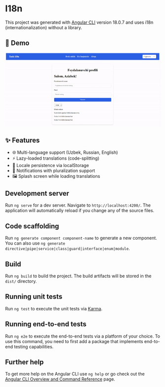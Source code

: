 # I18n

This project was generated with [Angular CLI](https://github.com/angular/angular-cli) version 18.0.7 and uses i18n (internationalization) without a library.

## 🎥 Demo

![i18n Demo](./public/demo-i18n.gif)

## ✨ Features

- 🌐 Multi-language support (Uzbek, Russian, English)
- ⚡ Lazy-loaded translations (code-splitting)
- 💾 Locale persistence via localStorage
- 🔔 Notifications with pluralization support
- 🖼 Splash screen while loading translations

## Development server

Run `ng serve` for a dev server. Navigate to `http://localhost:4200/`. The application will automatically reload if you change any of the source files.

## Code scaffolding

Run `ng generate component component-name` to generate a new component. You can also use `ng generate directive|pipe|service|class|guard|interface|enum|module`.

## Build

Run `ng build` to build the project. The build artifacts will be stored in the `dist/` directory.

## Running unit tests

Run `ng test` to execute the unit tests via [Karma](https://karma-runner.github.io).

## Running end-to-end tests

Run `ng e2e` to execute the end-to-end tests via a platform of your choice. To use this command, you need to first add a package that implements end-to-end testing capabilities.

## Further help

To get more help on the Angular CLI use `ng help` or go check out the [Angular CLI Overview and Command Reference](https://angular.dev/tools/cli) page.
